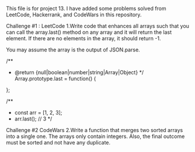 This file is for project 13.
I have added some problems solved from  LeetCode, Hackerrank, and CodeWars in this repository.


Challenge #1 : LeetCode
1.Write code that enhances all arrays such that you can call the array.last() method on any array and it will return the last element. If there are no elements in the array, it should return -1.

You may assume the array is the output of JSON.parse.

/**
 * @return {null|boolean|number|string|Array|Object}
 */
Array.prototype.last = function() {
  
};

/**
 * const arr = [1, 2, 3];
 * arr.last(); // 3
 */


Challenge #2 CodeWars
2.Write a function that merges two sorted arrays into a single one. The arrays only contain integers. Also, the final outcome must be sorted and not have any duplicate.

